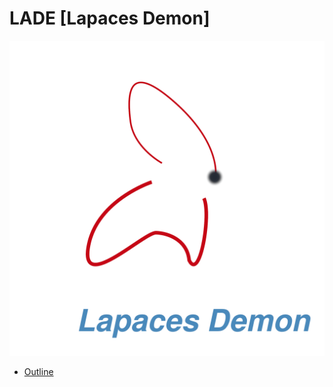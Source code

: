 # LADE [Lapaces Demon]
![Logo](./design/logo/design-01.png)

- [Outline](./org-files/outline_/outline.md)
